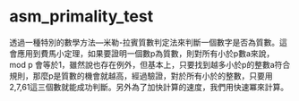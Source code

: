 # asm_primality_test
透過一種特別的數學方法—米勒-拉賓質數判定法來判斷一個數字是否為質數。這會應用到費馬小定理，如果要證明一個數p為質數，則對所有小於p數a來說， mod p 會等於1，雖然說也存在例外，但基本上，只要找到越多小於p的整數a符合規則，那麼p是質數的機會就越高，經過驗證，對於所有小於的整數，只要用2,7,61這三個數就能成功判斷。另外為了加快計算的速度，我們用快速冪來計算。
